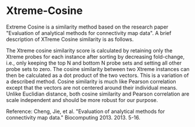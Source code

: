 # Xtreme-Cosine
Extreme Cosine is a similarity method based on the research paper "Evaluation of analytical methods for connectivity map data". A brief description of XTreme Cosine similarity is as follows.

The Xtreme cosine similarity score is calculated by retaining only the Xtreme probes for each instance after sorting by decreasing fold-change, i.e., only keeping the top N and bottom N probe sets and setting all other probe sets to zero. The cosine similarity between two Xtreme instances can then be calculated as a dot product of the two vectors. This is a variation of a described method. Cosine similarity is much like Pearson correlation except that the vectors are not centered around their individual means. Unlike Euclidian distance, both cosine similarity and Pearson correlation are scale independent and should be more robust for our purpose.

Reference: Cheng, Jie, et al. "Evaluation of analytical methods for connectivity map data." Biocomputing 2013. 2013. 5-16.

